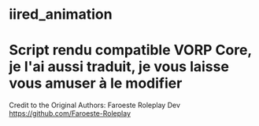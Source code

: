 # iired_animation

#  Script rendu compatible VORP Core, je l'ai aussi traduit, je vous laisse vous amuser à le modifier 

Credit to the Original Authors: Faroeste Roleplay Dev
https://github.com/Faroeste-Roleplay
